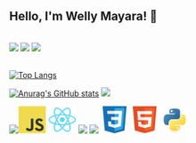  <h2> Hello, I'm Welly Mayara! 🖤</h2>
 <br>

 <div>    
 <a href="mailto:welly.maya.s@gmail.com"><img src="https://img.shields.io/badge/Gmail-D14836?style=for-the-badge&logo=gmail&logoColor=white"></a>
 <a href="https://www.instagram.com/porrawelly/"><img src="https://img.shields.io/badge/Instagram-E4405F?style=for-the-badge&logo=instagram&logoColor=white"></a>
 <a href="#"><img src="https://img.shields.io/badge/LinkedIn-0077B5?style=for-the-badge&logo=linkedin&logoColor=white"></a>
</div>
<br>

[![Top Langs](https://github-readme-stats.vercel.app/api/top-langs/?username=wellymaya&layout=compact&v=1angs_count=8&theme=dracula&v=2)](https://github.com/wellymaya/github-readme-stats) 

[![Anurag's GitHub stats](https://github-readme-stats.vercel.app/api?username=wellymaya&theme=dracula&v=2)](https://github.com/wellymaya/github-readme-stats)
<img width="195px"  src="https://cdn.discordapp.com/attachments/886493503142649899/886493708386730004/Webp.net-gifmaker2.gif">


<!-- [![willianrod's wakatime stats](https://github-readme-stats.vercel.app/api/wakatime?username=wellymaya&show_icons=true&layout=compact&theme=dracula&v=2)](https://github.com/wellymaya/github-readme-stats)[![Anurag's GitHub stats](https://github-readme-stats.vercel.app/api?username=wellymaya&theme=dracula&v=2)](https://github.com/wellymaya/github-readme-stats)
-->

<div>
<img src="https://cdn.jsdelivr.net/gh/devicons/devicon/icons/typescript/typescript-original.svg" height="50px" margin="5px"><img src="https://raw.githubusercontent.com/devicons/devicon/master/icons/javascript/javascript-original.svg" height="50px">
<img src="https://raw.githubusercontent.com/devicons/devicon/master/icons/react/react-original.svg" height="50px">
<img src="https://cdn.jsdelivr.net/gh/devicons/devicon/icons/nodejs/nodejs-original.svg" height="50px">
<img src="https://cdn.jsdelivr.net/gh/devicons/devicon/icons/sass/sass-original.svg" height="50px">
<img src="https://raw.githubusercontent.com/devicons/devicon/master/icons/css3/css3-original.svg" height="50px" margin="10px">
<img src="https://raw.githubusercontent.com/devicons/devicon/master/icons/html5/html5-original.svg" height="50px">
<img src="https://raw.githubusercontent.com/devicons/devicon/master/icons/python/python-original.svg" height="50px">
 </div>

<!--[![willianrod's wakatime stats](https://github-readme-stats.vercel.app/api/wakatime?username=wellymaya&theme=dracula&v=2)](https://github.com/wellymaya/github-readme-stats)
 
<!--
**wellymaya/wellymaya** is a ✨ _special_ ✨ repository because its `README.md` (this file) appears on your GitHub profile.

Here are some ideas to get you started:

- 🔭 I’m currently working on ...
- 🌱 I’m currently learning ...
- 👯 I’m looking to collaborate on ...
- 🤔 I’m looking for help with ...
- 💬 Ask me about ...
- 📫 How to reach me: ...
- 😄 Pronouns: ...
- ⚡ Fun fact: ...
-->
